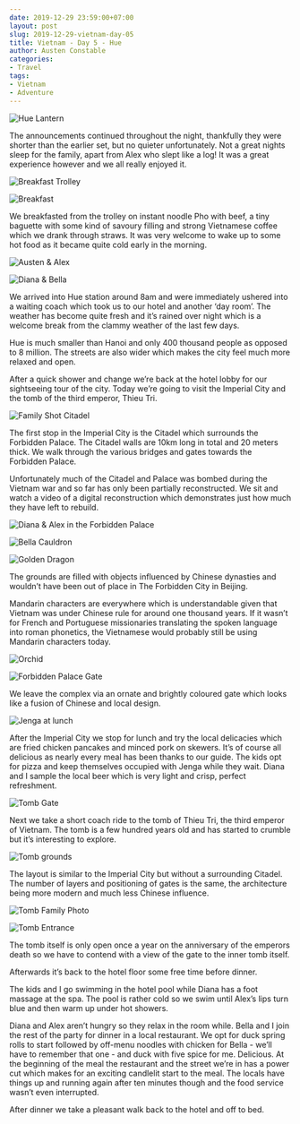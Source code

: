 ```yaml
---
date: 2019-12-29 23:59:00+07:00
layout: post
slug: 2019-12-29-vietnam-day-05
title: Vietnam - Day 5 - Hue
author: Austen Constable
categories:
- Travel
tags:
- Vietnam
- Adventure
---
```


![Hue Lantern](../images/2019/12/2019-12-29-DSCF2635.jpeg)

The announcements continued throughout the night, thankfully they were shorter than the earlier set, but no quieter unfortunately. Not a great nights sleep for the family, apart from Alex who slept like a log! It was a great experience however and we all really enjoyed it.

![Breakfast Trolley](../images/2019/12/2019-12-29-IMG_5835.jpeg)

![Breakfast](../images/2019/12/2019-12-29-IMG_5839.jpeg)

We breakfasted from the trolley on instant noodle Pho with beef, a tiny baguette with some kind of savoury filling and strong Vietnamese coffee which we drank through straws. It was very welcome to wake up to some hot food as it became quite cold early in the morning. 

![Austen & Alex](../images/2019/12/2019-12-29-DSCF2565.jpeg)

![Diana & Bella](../images/2019/12/2019-12-29-DSCF2566.jpeg)

We arrived into Hue station around 8am and were immediately ushered into a waiting coach which took us to our hotel and another ‘day room’. The weather has become quite fresh and it’s rained over night which is a welcome break from the clammy weather of the last few days. 

Hue is much smaller than Hanoi and only 400 thousand people as opposed to 8 million. The streets are also wider which makes the city feel much more relaxed and open.

After a quick shower and change we’re back at the hotel lobby for our sightseeing tour of the city. Today we’re going to visit the Imperial City and the tomb of the third emperor, Thieu Tri. 

![Family Shot Citadel](../images/2019/12/2019-12-29-DSCF2581.jpeg)

The first stop in the Imperial City is the Citadel which surrounds the Forbidden Palace. The Citadel walls are 10km long in total and 20 meters thick. 
We walk through the various bridges and gates towards the Forbidden Palace. 

Unfortunately much of the Citadel and Palace was bombed during the Vietnam war and so far has only been partially reconstructed. We sit and watch a video of a digital reconstruction which demonstrates just how much they have left to rebuild. 

![Diana & Alex in the Forbidden Palace](../images/2019/12/2019-12-29-DSCF2597.jpeg)

![Bella Cauldron](../images/2019/12/2019-12-29-DSCF2600.jpeg)

![Golden Dragon](../images/2019/12/2019-12-29-DSCF2603.jpeg)

The grounds are filled with objects influenced by Chinese dynasties and wouldn’t have been out of place in The Forbidden City in Beijing. 

Mandarin characters are everywhere which is understandable given that Vietnam was under Chinese rule for around one thousand years. If it wasn’t for French and Portuguese missionaries translating the spoken language into roman phonetics, the Vietnamese would probably still be using Mandarin characters today. 

![Orchid](../images/2019/12/2019-12-29-DSCF2623.jpeg)

![Forbidden Palace Gate](../images/2019/12/2019-12-29-DSCF2636.jpeg)

We leave the complex via an ornate and brightly coloured gate which looks like a fusion of Chinese and local design. 

![Jenga at lunch](../images/2019/12/2019-12-29-DSCF2644.jpeg)

After the Imperial City we stop for lunch and try the local delicacies which are fried chicken pancakes and minced pork on skewers. It’s of course all delicious as nearly every meal has been thanks to our guide. The kids opt for pizza and keep themselves occupied with Jenga while they wait. Diana and I sample the local beer which is very light and crisp, perfect refreshment. 

![Tomb Gate](../images/2019/12/2019-12-29-DSCF2660.jpeg)

Next we take a short coach ride to the tomb of Thieu Tri, the third emperor of  Vietnam. The tomb is a few hundred years old and has started to crumble but it’s interesting to explore. 

![Tomb grounds](../images/2019/12/2019-12-29-DSCF2675.jpeg)

The layout is similar to the Imperial City but without a surrounding Citadel. The number of layers and positioning of gates is the same, the architecture being more modern and much less Chinese influence. 

![Tomb Family Photo](../images/2019/12/2019-12-29-DSCF2678.jpeg)

![Tomb Entrance](../images/2019/12/2019-12-29-DSCF2685.jpeg)

The tomb itself is only open once a year on the anniversary of the emperors death so we have to contend with a view of the gate to the inner tomb itself. 

Afterwards it’s back to the hotel floor some free time before dinner. 

The kids and I go swimming in the hotel pool while Diana has a foot massage at the spa. The pool is rather cold so we swim until Alex’s lips turn blue and then warm up under hot showers. 

Diana and Alex aren’t hungry so they relax in the room while. Bella and I join the rest of the party for dinner in a local restaurant. We opt for duck spring rolls to start followed by off-menu noodles with chicken for Bella - we’ll have to remember that one - and duck with five spice for me. Delicious. 
At the beginning of the meal the restaurant and the street we’re in has a power cut which makes for an exciting candlelit start to the meal. The locals have things up and running again after ten minutes though and the food service wasn’t even interrupted. 

After dinner we take a pleasant walk back to the hotel and off to bed. 
